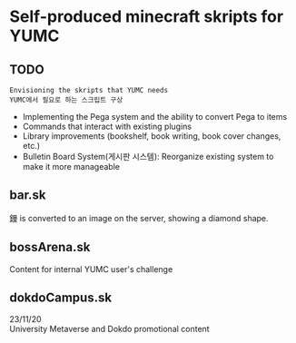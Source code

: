 # Self-produced minecraft skripts for YUMC

## TODO

```
Envisioning the skripts that YUMC needs
YUMC에서 필요로 하는 스크립트 구상
```

- Implementing the Pega system and the ability to convert Pega to items
- Commands that interact with existing plugins
- Library improvements (bookshelf, book writing, book cover changes, etc.)
- Bulletin Board System(게시판 시스템): Reorganize existing system to make it more manageable


## bar.sk
鏝 is converted to an image on the server, showing a diamond shape.

## bossArena.sk
Content for internal YUMC user's challenge

## dokdoCampus.sk
23/11/20<br>
University Metaverse and Dokdo promotional content